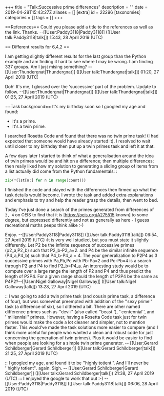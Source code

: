 +++
title = "Talk:Successive prime differences"
description = ""
date = 2019-04-28T15:43:27Z
aliases = []
[extra]
id = 22296
[taxonomies]
categories = []
tags = []
+++

==References==
Could you please add a title to the references as well as the link. Thanks. --[[User:Paddy3118|Paddy3118]] ([[User talk:Paddy3118|talk]]) 15:43, 28 April 2019 (UTC)

== Different results for 6,4,2 ==

I am getting slightly different results for the last group than the Python example and am finding it hard to see where I may be wrong. I am finding 337 groups. Am I just mising something? --[[User:Thundergnat|Thundergnat]] ([[User talk:Thundergnat|talk]]) 01:20, 27 April 2019 (UTC)

Doh! It's me, I glossed over the 'successive' part of the problem. Update to follow. --[[User:Thundergnat|Thundergnat]] ([[User talk:Thundergnat|talk]]) 01:25, 27 April 2019 (UTC)

==Task background==
It's my birthday soon so I googled my age and found:
* It's a prime.
* It's a twin prime.

I searched Rosetta Code and found that there was no twin prime task! (I had expected that someone would have already started it). I resolved to wait until closer to my birthday then put up a twin primes task and left it at that.

A few days later I started to think of what a generalisation around the idea of twin primes would be and hit on a difference; then multiple differences; then really liked how my solution to generating a sliding group of <nowiki><count></nowiki> items from a list actually did come from the Python fundamentals:
:
```python
zip(*(lst[n:] for n in range(count)))
```


I finished the code and played with the differences then firmed up what the task details would become. I wrote the task and added extra explanations and emphasis to try and help the reader grasp the details, then went to bed.

Today I've just done a search of the primes generated from differences of <code>2, 4</code> on OEIS to find that it is [https://oeis.org/A275515 known] to some degree, but expressed differently and not as generally as here - I guess recreational maths peeps think alike :-)

Enjoy. --[[User:Paddy3118|Paddy3118]] ([[User talk:Paddy3118|talk]]) 06:54, 27 April 2019 (UTC)
:It is very well studied, but you must state it slightly differently. Let P2 be the infinite sequence of successive primes (p2_a,P2_b) such that P2_b-P2_a=2. and P4 be the similar infinite sequence (P4_a,P4_b) such that P4_b-P4_a = 4. The your generalization to P2P4 as 3 successive primes with Pa,Pb,Pc with Pb-Pa=2 and Pc-Pb=4 is a search through P2 and P4 to find P2_b=P4_a. An interesting study would be to compute over a large range the length of P2 and P4 and thus predict the length of P2P4. For a given range should the length of P2P4 be the same as P4P2?--[[User:Nigel Galloway|Nigel Galloway]] ([[User talk:Nigel Galloway|talk]]) 13:28, 27 April 2019 (UTC)

:: I was going to add a twin prime task   (and cousin prime task, a difference of four),   but was somewhat preempted with addition of the   ''sexy prime''   task   (a difference of six),   so I dithered a bit.   There are other named difference primes such as   ''devil''   (also called   ''beast''),   ''centennial'',   and   ''millennial''   primes.   However, having a Rosetta Code task just for twin primes would make the code a   lot   cleaner and simpler,   not to mention faster.   This would've made the task solutions more easier to compare   (and I think more useful for people who wanted a clean and robust code for just concerning the generation of twin primes).   Plus it would be easier to find when people are looking for a simple twin prime generator.     -- [[User:Gerard Schildberger|Gerard Schildberger]] ([[User talk:Gerard Schildberger|talk]]) 21:25, 27 April 2019 (UTC)

:: I googled my age, and found it to be   ''highly totient''.     And I'll never be   ''highly totient''.   again.   Sigh.     -- [[User:Gerard Schildberger|Gerard Schildberger]] ([[User talk:Gerard Schildberger|talk]]) 21:38, 27 April 2019 (UTC)
::: I enjoyed the google to work that out :-) 
--[[User:Paddy3118|Paddy3118]] ([[User talk:Paddy3118|talk]]) 06:06, 28 April 2019 (UTC)
